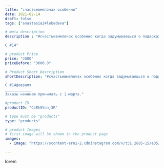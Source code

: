 ```yaml
---
title: "счастьевмелочах особенно"
date: 2021-02-14
draft: false
tags: ["anastasia24lebedeva"]

# meta description
description : "#счастьевмелочах особенно когда задумываешься о подарках. Не забывайте, важность #подарка не в стоимости. Главное, чтобы он был подарен от #чистогосердца

С #14"

# product Price
price: "3000"
priceBefore: "3600.0"

# Product Short Description
shortDescription: "#счастьевмелочах особенно когда задумываешься о подарках. Не забывайте, важность #подарка не в стоимости. Главное, чтобы он был подарен от #чистогосердца

С #14февраля
____________
Заказы начинаю принимать с 1 марта."

#product ID
productID: "CLRhGVanj3R"

# type must be "products"
type: "products"

# product Images
# first image will be shown in the product page
images:
  - image: "https://scontent-arn2-2.cdninstagram.com/v/t51.2885-15/e35/150165421_433680867867636_7523426645468112594_n.jpg?se=7&tp=1&_nc_ht=scontent-arn2-2.cdninstagram.com&_nc_cat=100&_nc_ohc=bunBnQufxKcAX-dQNOG&ccb=7-4&oh=4866b71a02c190c5161a5fd717bbaa2e&oe=6082636D&ig_cache_key=MjUwODkzMjAzODI2ODk2MDIwOQ%3D%3D.2-ccb7-4"

---
```

lorem
